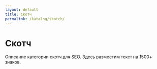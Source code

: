 ```yaml
---
layout: default
title: Скотч
permalink: /katalog/skotch/
---
```


<h1>Скотч</h1>
<p>Описание категории скотч для SEO. Здесь разместим текст на 1500+ знаков.</p>
